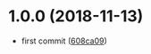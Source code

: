 <a name="1.0.0"></a>
# 1.0.0 (2018-11-13)

* first commit ([608ca09](https://github.com/Kikobeats/alfred-title/commit/608ca09))



